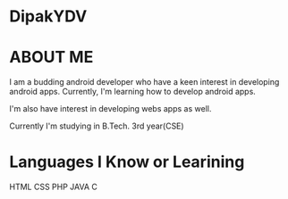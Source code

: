 # DipakYDV

# ABOUT ME

I am a budding android developer who have a keen interest in developing android apps. Currently, I'm learning how to develop android apps.

I'm also have interest in developing webs apps as well.

Currently I'm studying in B.Tech. 3rd year(CSE)

# Languages I Know or Learining

HTML
CSS
PHP
JAVA
C
